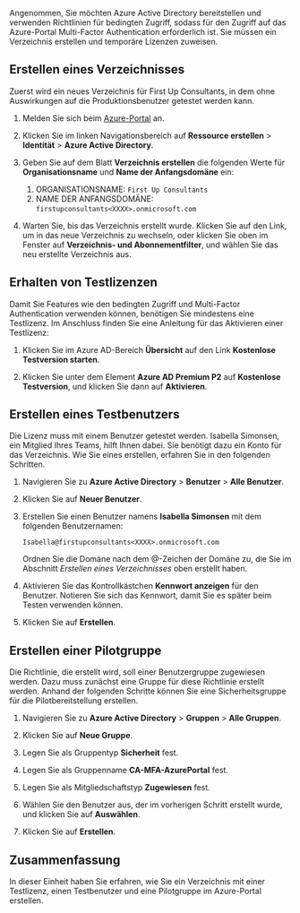Angenommen, Sie möchten Azure Active Directory bereitstellen und verwenden Richtlinien für bedingten Zugriff, sodass für den Zugriff auf das Azure-Portal Multi-Factor Authentication erforderlich ist. Sie müssen ein Verzeichnis erstellen und temporäre Lizenzen zuweisen.

## <a name="create-a-directory"></a>Erstellen eines Verzeichnisses
Zuerst wird ein neues Verzeichnis für First Up Consultants, in dem ohne Auswirkungen auf die Produktionsbenutzer getestet werden kann.

1. Melden Sie sich beim [Azure-Portal](https://portal.azure.com/?azure-portal=true) an.

1. Klicken Sie im linken Navigationsbereich auf **Ressource erstellen** > **Identität** > **Azure Active Directory**.

1. Geben Sie auf dem Blatt **Verzeichnis erstellen** die folgenden Werte für **Organisationsname** und **Name der Anfangsdomäne** ein:

   1. ORGANISATIONSNAME: `First Up Consultants`
   1. NAME DER ANFANGSDOMÄNE: `firstupconsultants<XXXX>.onmicrosoft.com`

1. Warten Sie, bis das Verzeichnis erstellt wurde. Klicken Sie auf den Link, um in das neue Verzeichnis zu wechseln, oder klicken Sie oben im Fenster auf **Verzeichnis- und Abonnementfilter**, und wählen Sie das neu erstellte Verzeichnis aus.

## <a name="get-trial-licenses"></a>Erhalten von Testlizenzen

Damit Sie Features wie den bedingten Zugriff und Multi-Factor Authentication verwenden können, benötigen Sie mindestens eine Testlizenz. Im Anschluss finden Sie eine Anleitung für das Aktivieren einer Testlizenz:

1. Klicken Sie im Azure AD-Bereich **Übersicht** auf den Link **Kostenlose Testversion starten**.

1. Klicken Sie unter dem Element **Azure AD Premium P2** auf **Kostenlose Testversion**, und klicken Sie dann auf **Aktivieren**.

## <a name="create-a-test-user"></a>Erstellen eines Testbenutzers

Die Lizenz muss mit einem Benutzer getestet werden. Isabella Simonsen, ein Mitglied Ihres Teams, hilft Ihnen dabei. Sie benötigt dazu ein Konto für das Verzeichnis. Wie Sie eines erstellen, erfahren Sie in den folgenden Schritten.

1. Navigieren Sie zu **Azure Active Directory** > **Benutzer** > **Alle Benutzer**.

1. Klicken Sie auf **Neuer Benutzer**.

1. Erstellen Sie einen Benutzer namens **Isabella Simonsen** mit dem folgenden Benutzernamen:

   `Isabella@firstupconsultants<XXXX>.onmicrosoft.com`

   Ordnen Sie die Domäne nach dem @-Zeichen der Domäne zu, die Sie im Abschnitt *Erstellen eines Verzeichnisses* oben erstellt haben.

1. Aktivieren Sie das Kontrollkästchen **Kennwort anzeigen** für den Benutzer. Notieren Sie sich das Kennwort, damit Sie es später beim Testen verwenden können.

1. Klicken Sie auf **Erstellen**.

## <a name="create-a-pilot-group"></a>Erstellen einer Pilotgruppe

Die Richtlinie, die erstellt wird, soll einer Benutzergruppe zugewiesen werden. Dazu muss zunächst eine Gruppe für diese Richtlinie erstellt werden. Anhand der folgenden Schritte können Sie eine Sicherheitsgruppe für die Pilotbereitstellung erstellen.

1. Navigieren Sie zu **Azure Active Directory** > **Gruppen** > **Alle Gruppen**.

1. Klicken Sie auf **Neue Gruppe**.

1. Legen Sie als Gruppentyp **Sicherheit** fest.

1. Legen Sie als Gruppenname **CA-MFA-AzurePortal** fest.

1. Legen Sie als Mitgliedschaftstyp **Zugewiesen** fest.

1. Wählen Sie den Benutzer aus, der im vorherigen Schritt erstellt wurde, und klicken Sie auf **Auswählen**.

1. Klicken Sie auf **Erstellen**.

## <a name="summary"></a>Zusammenfassung

In dieser Einheit haben Sie erfahren, wie Sie ein Verzeichnis mit einer Testlizenz, einen Testbenutzer und eine Pilotgruppe im Azure-Portal erstellen.
